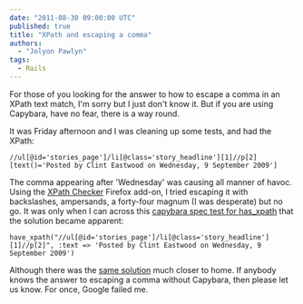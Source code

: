 ```yaml
---
date: "2011-08-30 09:00:00 UTC"
published: true
title: "XPath and escaping a comma"
authors:
  - "Jolyon Pawlyn"
tags:
  - Rails
---
```


<p>For those of you looking for the answer to how to escape a comma in an XPath text match, I&#39;m sorry but I just don&#39;t know it. But if you are using Capybara, have no fear, there is a way round.</p>
<p>It was Friday afternoon and I was cleaning up some tests, and had the XPath:</p>
<pre><code>//ul[@id=&#39;stories_page&#39;]/li[@class=&#39;story_headline&#39;][1]//p[2][text()=&#39;Posted by Clint Eastwood on Wednesday, 9 September 2009&#39;]</code></pre>
<p>The comma appearing after &#39;Wednesday&#39; was causing all manner of havoc. Using the <a href="https://addons.mozilla.org/en-US/firefox/addon/xpath-checker/">XPath Checker</a> Firefox add-on, I tried escaping it with backslashes, ampersands, a forty-four magnum (I was desperate) but no go. It was only when I can across this <a href="https://github.com/jnicklas/capybara/blob/master/lib/capybara/spec/session/has_xpath_spec.rb">capybara spec test for has_xpath</a> that the solution became apparent:</p>
<pre><code>have_xpath(&quot;//ul[@id=&#39;stories_page&#39;]/li[@class=&#39;story_headline&#39;][1]//p[2]&quot;, :text =&gt; </code><code>&#39;Posted by Clint Eastwood on Wednesday, 9 September 2009&#39;</code><code>)</code></pre>
<p>Although there was the <a href="/blog/steak-vs-cucumber-as-bdd-tools">same solution</a> much closer to home. If anybody knows the answer to escaping a comma without Capybara, then please let us know. For once, Google failed me.</p>


